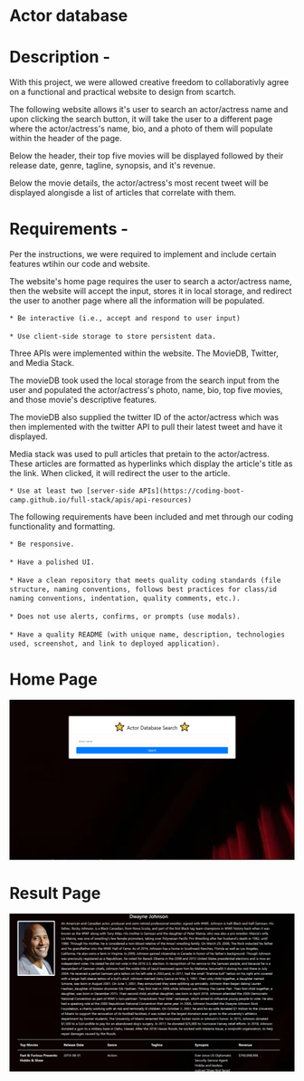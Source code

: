 # Actor database 


# Description -

With this project, we were allowed creative freedom to collaborativly agree on a functional and practical website to design from scartch. 

The following website allows it's user to search an actor/actress name and upon clicking the search button, it will take the user to a different page where the actor/actress's name, bio, and a photo of them will populate within the header of the page. 

Below the header, their top five movies will be displayed followed by their release date, genre, tagline, synopsis, and it's revenue. 

Below the movie details, the actor/actress's most recent tweet will be displayed alongisde a list of articles that correlate with them.

# Requirements -

Per the instructions, we were required to implement and include certain features wtihin our code and website.

The website's home page requires the user to search a actor/actress name, then the website will accept the input, stores it in local storage, and redirect the user to another page where all the information will be populated. 

    * Be interactive (i.e., accept and respond to user input)

    * Use client-side storage to store persistent data.

Three APIs were implemented within the website. The MovieDB, Twitter, and Media Stack. 

The movieDB took used the local storage from the search input from the user and populated the actor/actress's photo, name, bio, top five movies, and those movie's descriptive features.

The movieDB also supplied the twitter ID of the actor/actress which was then implemented with the twitter API to pull their latest tweet and have it displayed.

Media stack was used to pull articles that pretain to the actor/actress. These articles are formatted as hyperlinks which display the article's title as the link. When clicked, it will redirect the user to the article.


    * Use at least two [server-side APIs](https://coding-boot-camp.github.io/full-stack/apis/api-resources)


The following requirements have been included and met through our coding functionality and formatting. 

    * Be responsive.

    * Have a polished UI.

    * Have a clean repository that meets quality coding standards (file structure, naming conventions, follows best practices for class/id naming conventions, indentation, quality comments, etc.).

    * Does not use alerts, confirms, or prompts (use modals).

    * Have a quality README (with unique name, description, technologies used, screenshot, and link to deployed application).

# Home Page
![homePage](./images/homePage.PNG)

# Result Page
![resultPage](./images/resultPage.PNG)